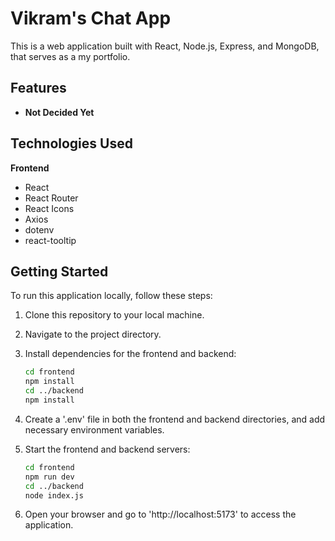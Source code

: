 # Vikram's Chat App

This is a web application built with React, Node.js, Express, and MongoDB, that serves as a my portfolio.

## Features

 - **Not Decided Yet**

## Technologies Used

 **Frontend**
  - React
  - React Router
  - React Icons
  - Axios
  - dotenv
  - react-tooltip

## Getting Started

To run this application locally, follow these steps:

 1. Clone this repository to your local machine.
 2. Navigate to the project directory.
 3. Install dependencies for the frontend and backend:
    
    ```bash
    cd frontend
    npm install
    cd ../backend
    npm install

 4. Create a '.env' file in both the frontend and backend directories, and add necessary environment variables.
 5. Start the frontend and backend servers:

    ```bash
    cd frontend
    npm run dev
    cd ../backend
    node index.js

 7. Open your browser and go to 'http://localhost:5173' to access the application.